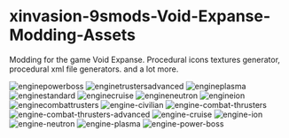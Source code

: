 # xinvasion-9smods-Void-Expanse-Modding-Assets
Modding for the game Void Expanse. Procedural icons textures generator, procedural xml file generators. and a lot more.


<img src="https://i.ibb.co/WxmQ81D/enginepowerboss.png" alt="enginepowerboss" border="0">
<img src="https://i.ibb.co/Br0Qf5J/enginetrustersadvanced.png" alt="enginetrustersadvanced" border="0">
<img src="https://i.ibb.co/t46xjq7/engineplasma.png" alt="engineplasma" border="0">
<img src="https://i.ibb.co/SJFzKGW/enginestandard.png" alt="enginestandard" border="0">
<img src="https://i.ibb.co/L16mH38/enginecruise.png" alt="enginecruise" border="0">
<img src="https://i.ibb.co/jgWwGTf/engineneutron.png" alt="engineneutron" border="0">
<img src="https://i.ibb.co/J2J8yNC/engineion.png" alt="engineion" border="0">
<img src="https://i.ibb.co/RCfT6KX/enginecombattrusters.png" alt="enginecombattrusters" border="0">
<img src="https://i.ibb.co/pyQWjnP/engine-civilian.png" alt="engine-civilian" border="0">
<img src="https://i.ibb.co/BysGB6m/engine-combat-thrusters.png" alt="engine-combat-thrusters" border="0">
<img src="https://i.ibb.co/Y7b7vXT/engine-combat-thrusters-advanced.png" alt="engine-combat-thrusters-advanced" border="0">
<img src="https://i.ibb.co/4YYFr3G/engine-cruise.png" alt="engine-cruise" border="0">
<img src="https://i.ibb.co/KF2fCYX/engine-ion.png" alt="engine-ion" border="0">
<img src="https://i.ibb.co/wrpzV7b/engine-neutron.png" alt="engine-neutron" border="0">
<img src="https://i.ibb.co/34wJhXm/engine-plasma.png" alt="engine-plasma" border="0">
<img src="https://i.ibb.co/Rc0sPZH/engine-power-boss.png" alt="engine-power-boss" border="0">
